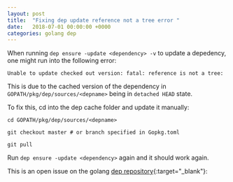 ```yaml
---
layout: post
title:  "Fixing dep update reference not a tree error "
date:   2018-07-01 00:00:00 +0000
categories: golang dep
---
```


When running ```dep ensure -update <dependency> -v``` to update a depedency,
one might run into the following error:

```
Unable to update checked out version: fatal: reference is not a tree:
```

This is due to the cached version of the dependency in ```GOPATH/pkg/dep/sources/<depname>``` being in ```detached HEAD``` state.

To fix this, cd into the dep cache folder and update it manually:

```
cd GOPATH/pkg/dep/sources/<depname>

git checkout master # or branch specified in Gopkg.toml

git pull
```

Run ```dep ensure -update <dependency>``` again and it should work again.

This is an open issue on the golang [dep repository]{:target="_blank"}:

[dep repository]: https://github.com/golang/dep/issues/484
